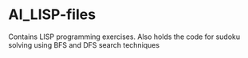 # AI_LISP-files
Contains LISP programming exercises.
Also holds the code for sudoku solving using BFS and DFS search techniques
